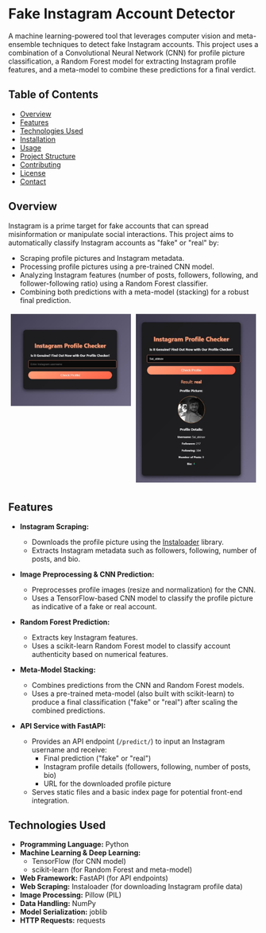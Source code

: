 # Fake Instagram Account Detector

A machine learning-powered tool that leverages computer vision and meta-ensemble techniques to detect fake Instagram accounts. This project uses a combination of a Convolutional Neural Network (CNN) for profile picture classification, a Random Forest model for extracting Instagram profile features, and a meta-model to combine these predictions for a final verdict.

## Table of Contents

- [Overview](#overview)
- [Features](#features)
- [Technologies Used](#technologies-used)
- [Installation](#installation)
- [Usage](#usage)
- [Project Structure](#project-structure)
- [Contributing](#contributing)
- [License](#license)
- [Contact](#contact)

## Overview

Instagram is a prime target for fake accounts that can spread misinformation or manipulate social interactions. This project aims to automatically classify Instagram accounts as "fake" or "real" by:
- Scraping profile pictures and Instagram metadata.
- Processing profile pictures using a pre-trained CNN model.
- Analyzing Instagram features (number of posts, followers, following, and follower-following ratio) using a Random Forest classifier.
- Combining both predictions with a meta-model (stacking) for a robust final prediction.
<div style="display: flex; flex-wrap: wrap;">
  <div style="flex: 1; text-align: center; margin: 5px;">
    <img src="main_pic_1.JPG" alt="Image 1" width="300">
  </div>
  <div style="flex: 1; text-align: center; margin: 5px;">
    <img src="main_pic_2.JPG" alt="Image 2" width="300">
  </div>
</div>

## Features

- **Instagram Scraping:**  
  - Downloads the profile picture using the [Instaloader](https://instaloader.github.io/) library.
  - Extracts Instagram metadata such as followers, following, number of posts, and bio.

- **Image Preprocessing & CNN Prediction:**  
  - Preprocesses profile images (resize and normalization) for the CNN.
  - Uses a TensorFlow-based CNN model to classify the profile picture as indicative of a fake or real account.

- **Random Forest Prediction:**  
  - Extracts key Instagram features.
  - Uses a scikit-learn Random Forest model to classify account authenticity based on numerical features.

- **Meta-Model Stacking:**  
  - Combines predictions from the CNN and Random Forest models.
  - Uses a pre-trained meta-model (also built with scikit-learn) to produce a final classification ("fake" or "real") after scaling the combined predictions.

- **API Service with FastAPI:**  
  - Provides an API endpoint (`/predict/`) to input an Instagram username and receive:
    - Final prediction ("fake" or "real")
    - Instagram profile details (followers, following, number of posts, bio)
    - URL for the downloaded profile picture
  - Serves static files and a basic index page for potential front-end integration.

## Technologies Used

- **Programming Language:** Python
- **Machine Learning & Deep Learning:**  
  - TensorFlow (for CNN model)
  - scikit-learn (for Random Forest and meta-model)
- **Web Framework:** FastAPI (for API endpoints)
- **Web Scraping:** Instaloader (for downloading Instagram profile data)
- **Image Processing:** Pillow (PIL)
- **Data Handling:** NumPy
- **Model Serialization:** joblib
- **HTTP Requests:** requests
